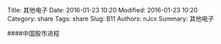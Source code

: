 Title: 其他电子
Date: 2016-01-23 10:20
Modified: 2016-01-23 10:20
Category: share
Tags: share
Slug: B11
Authors: nJcx
Summary: 其他电子


####中国股市进程

